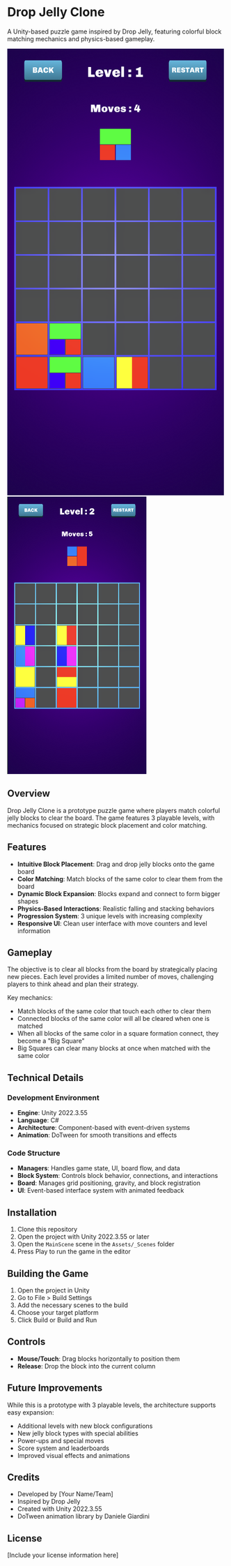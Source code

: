 # Drop Jelly Clone

A Unity-based puzzle game inspired by Drop Jelly, featuring colorful block matching mechanics and physics-based gameplay.

![Screenshot 1](screenshots/screenshot1.png)
![Screenshot 2](screenshots/screenshot2.png)

## Overview

Drop Jelly Clone is a prototype puzzle game where players match colorful jelly blocks to clear the board. The game features 3 playable levels, with mechanics focused on strategic block placement and color matching.

## Features

- **Intuitive Block Placement**: Drag and drop jelly blocks onto the game board
- **Color Matching**: Match blocks of the same color to clear them from the board
- **Dynamic Block Expansion**: Blocks expand and connect to form bigger shapes
- **Physics-Based Interactions**: Realistic falling and stacking behaviors
- **Progression System**: 3 unique levels with increasing complexity
- **Responsive UI**: Clean user interface with move counters and level information

## Gameplay

The objective is to clear all blocks from the board by strategically placing new pieces. Each level provides a limited number of moves, challenging players to think ahead and plan their strategy.

Key mechanics:
- Match blocks of the same color that touch each other to clear them
- Connected blocks of the same color will all be cleared when one is matched
- When all blocks of the same color in a square formation connect, they become a "Big Square"
- Big Squares can clear many blocks at once when matched with the same color

## Technical Details

### Development Environment
- **Engine**: Unity 2022.3.55
- **Language**: C#
- **Architecture**: Component-based with event-driven systems
- **Animation**: DoTween for smooth transitions and effects

### Code Structure
- **Managers**: Handles game state, UI, board flow, and data
- **Block System**: Controls block behavior, connections, and interactions
- **Board**: Manages grid positioning, gravity, and block registration
- **UI**: Event-based interface system with animated feedback

## Installation

1. Clone this repository
2. Open the project with Unity 2022.3.55 or later
3. Open the `MainScene` scene in the `Assets/_Scenes` folder
4. Press Play to run the game in the editor

## Building the Game

1. Open the project in Unity
2. Go to File > Build Settings
3. Add the necessary scenes to the build
4. Choose your target platform
5. Click Build or Build and Run

## Controls

- **Mouse/Touch**: Drag blocks horizontally to position them
- **Release**: Drop the block into the current column

## Future Improvements

While this is a prototype with 3 playable levels, the architecture supports easy expansion:
- Additional levels with new block configurations
- New jelly block types with special abilities
- Power-ups and special moves
- Score system and leaderboards
- Improved visual effects and animations

## Credits

- Developed by [Your Name/Team]
- Inspired by Drop Jelly
- Created with Unity 2022.3.55
- DoTween animation library by Daniele Giardini

## License

[Include your license information here]